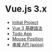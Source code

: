 # Vue.js 3.x

- [Initial Project](Vue.js(3.x)/vue3-initial.md)
- [Vue 3 基礎語法](Vue.js(3.x)/vue3-grammar.md)
- [Todo App](Vue.js(3.x)/vue3-todo.md)
- [Mouse Position](Vue.js(3.x)/vue3-mouse-position.md)
- [串接 API (axios)](Vue.js(3.x)/vue3-dog-api.md)
